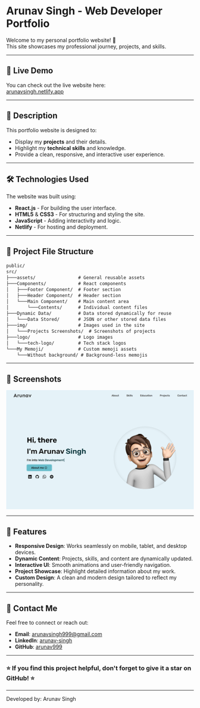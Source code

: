 # Arunav Singh - Web Developer Portfolio

Welcome to my personal portfolio website! 🚀  
This site showcases my professional journey, projects, and skills.

---

## 🔗 **Live Demo**

You can check out the live website here:  
[arunavsingh.netlify.app](https://arunavsingh.netlify.app/)

---

## 📄 **Description**

This portfolio website is designed to:

- Display my **projects** and their details.
- Highlight my **technical skills** and knowledge.
- Provide a clean, responsive, and interactive user experience.

---

## 🛠️ **Technologies Used**

The website was built using:

- **React.js** - For building the user interface.
- **HTML5** & **CSS3** - For structuring and styling the site.
- **JavaScript** - Adding interactivity and logic.
- **Netlify** - For hosting and deployment.

---

## 📁 **Project File Structure**

```plaintext
public/
src/
├───assets/                # General reusable assets
├───Components/            # React components
│   ├───Footer Component/  # Footer section
│   ├───Header Component/  # Header section
│   └───Main Component/    # Main content area
│       └───Contents/      # Individual content files
├───Dynamic Data/          # Data stored dynamically for reuse
│   └───Data Stored/       # JSON or other stored data files
├───img/                   # Images used in the site
│   └───Projects Screenshots/  # Screenshots of projects
├───logo/                  # Logo images
│   └───tech-logo/         # Tech stack logos
└───My Memoji/             # Custom memoji assets
    └───Without background/ # Background-less memojis
```

---

## 📸 **Screenshots**

![Portfolio Website Screenshot](Resume-ss.png)

---

## 🚀 **Features**

- **Responsive Design**: Works seamlessly on mobile, tablet, and desktop devices.
- **Dynamic Content**: Projects, skills, and content are dynamically updated.
- **Interactive UI**: Smooth animations and user-friendly navigation.
- **Project Showcase**: Highlight detailed information about my work.
- **Custom Design**: A clean and modern design tailored to reflect my personality.

---

## 📲 **Contact Me**

Feel free to connect or reach out:

- **Email**: arunavsingh999@gmail.com
- **LinkedIn**: [arunav-singh](https://www.linkedin.com/in/arunav-singh-61241b171/)
- **GitHub**: [arunav999](https://github.com/arunav999)

---

### ⭐ If you find this project helpful, don't forget to give it a star on GitHub! ⭐

---

Developed by: Arunav Singh 
